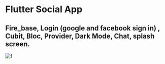 
# Flutter Social App
## Fire_base, Login (google and facebook sign in) , Cubit, Bloc, Provider, Dark Mode, Chat, splash screen.

![1](https://firebasestorage.googleapis.com/v0/b/test3-12053.appspot.com/o/users%2FJGJLOTTKeUhuiobGGfydp4a94q12%2FalbumImage%2Freceived_1359791604858470.jpeg?alt=media&token=2f6e64f0-7649-467f-afaa-f5a52faa5c29)
